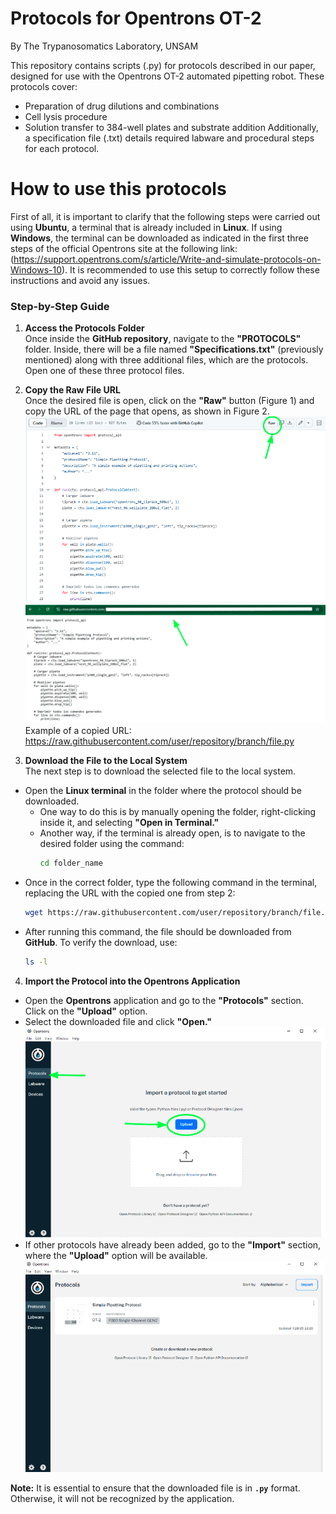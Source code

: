 # Protocols for Opentrons OT-2
By The Trypanosomatics Laboratory, UNSAM

This repository contains scripts (.py) for protocols described in our paper, designed for use with the Opentrons OT-2 automated pipetting robot. These protocols cover:
- Preparation of drug dilutions and combinations
- Cell lysis procedure
- Solution transfer to 384-well plates and substrate addition
Additionally, a specification file (.txt) details required labware and procedural steps for each protocol.

# How to use this protocols  
First of all, it is important to clarify that the following steps were carried out using **Ubuntu**, a terminal that is already included in **Linux**. If using **Windows**, the terminal can be downloaded as indicated in the first three steps of the official Opentrons site at the following link: (https://support.opentrons.com/s/article/Write-and-simulate-protocols-on-Windows-10). It is recommended to use this setup to correctly follow these instructions and avoid any issues.  

### Step-by-Step Guide  
1. **Access the Protocols Folder**  
   Once inside the **GitHub repository**, navigate to the **"PROTOCOLS"** folder. Inside, there will be a file named **"Specifications.txt"** (previously mentioned) along with three additional files, which are the protocols. Open one of these three protocol files.  


2. **Copy the Raw File URL**  
   Once the desired file is open, click on the **"Raw"** button (Figure 1) and copy the URL of the page that opens, as shown in Figure 2.  
   ![Imagen 1](Images_for_README/Opentrons_image1.png)
   ![Imagen 2](Images_for_README/Opentrons_image2.png)
   Example of a copied URL:  
https://raw.githubusercontent.com/user/repository/branch/file.py


3. **Download the File to the Local System**  
The next step is to download the selected file to the local system.  
- Open the **Linux terminal** in the folder where the protocol should be downloaded.  
  - One way to do this is by manually opening the folder, right-clicking inside it, and selecting **"Open in Terminal."**  
  - Another way, if the terminal is already open, is to navigate to the desired folder using the command:  
    ```sh
    cd folder_name
    ```
- Once in the correct folder, type the following command in the terminal, replacing the URL with the copied one from step 2:  
  ```sh
  wget https://raw.githubusercontent.com/user/repository/branch/file.py
  ```
- After running this command, the file should be downloaded from **GitHub**. To verify the download, use:  
  ```sh
  ls -l
  ```

4. **Import the Protocol into the Opentrons Application**  
- Open the **Opentrons** application and go to the **"Protocols"** section. Click on the **"Upload"** option.  
- Select the downloaded file and click **"Open."**  
![Imagen 3](Images_for_README/Opentrons_image3.png)
- If other protocols have already been added, go to the **"Import"** section, where the **"Upload"** option will be available.  
![Imagen 4](Images_for_README/Opentrons_image4.png)


**Note:** It is essential to ensure that the downloaded file is in **`.py`** format. Otherwise, it will not be recognized by the application.